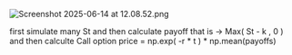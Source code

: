 ![Screenshot 2025-06-14 at 12.08.52.png](attachment:26312b96-a2c2-4522-9b57-71c4aa72b3d0:Screenshot_2025-06-14_at_12.08.52.png)

first simulate many St and then calculate payoff that is → Max( St - k , 0 ) and then calculte Call option price = np.exp( -r * t ) * np.mean(payoffs)
